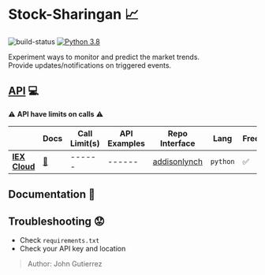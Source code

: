 # Stock-Sharingan :chart_with_upwards_trend:

![build-status](https://travis-ci.com/XDwightsBeetsX/stock-sharingan.svg?branch=master)
[![Python 3.8](https://img.shields.io/badge/python-3.8-blue.svg)](https://www.python.org/downloads/release/python-380/)

Experiment ways to monitor and predict the market trends.  
Provide updates/notifications on triggered events.  

## [API](https://en.wikipedia.org/wiki/Application_programming_interface) :computer:

:warning: **API have limits on calls** :warning:

|| Docs | Call Limit(s) | API Examples | Repo Interface | Lang | Free |
| ------ | ------ | ------ | ------ | ------ | ------ | ------ |
| [**IEX Cloud**](https://iexcloud.io/) | [:book:](https://iexcloud.io/docs/api/) | ------ | ------ | [addisonlynch](https://github.com/addisonlynch/iexfinance) | `python` | :white_check_mark: |

## Documentation :book:

## Troubleshooting :worried:

- Check `requirements.txt`
- Check your API key and location

> Author: John Gutierrez
